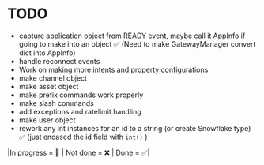 # TODO

- capture application object from READY event, maybe call it AppInfo if going to make into an object :white_check_mark: (Need to make GatewayManager convert dict into AppInfo)
- handle reconnect events
- Work on making more intents and property configurations
- make channel object
- make asset object
- make prefix commands work properly
- make slash commands
- add exceptions and ratelimit handling
- make user object
- rework any int instances for an id to a string (or create Snowflake type) :white_check_mark: (just encased the id field with `int()` )

|In progress = :large_orange_diamond: | Not done = :x: | Done = :white_check_mark:|